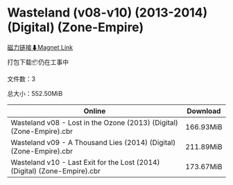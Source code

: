 # Wasteland (v08-v10) (2013-2014) (Digital) (Zone-Empire)

[磁力链接⬇Magnet Link](magnet:?xt=urn:btih:1210ee299a89ef55bee8179768ee173534ea8924&dn=Wasteland%20%28v08-v10%29%20%282013-2014%29%20%28Digital%29%20%28Zone-Empire%29)

打包下载📦仍在工事中

文件数：3

总大小：552.50MiB

Online | Download
--- | ---
Wasteland v08 - Lost in the Ozone (2013) (Digital) (Zone-Empire).cbr | 166.93MiB
Wasteland v09 - A Thousand Lies (2014) (Digital) (Zone-Empire).cbr | 211.89MiB
Wasteland v10 - Last Exit for the Lost (2014) (Digital) (Zone-Empire).cbr | 173.67MiB